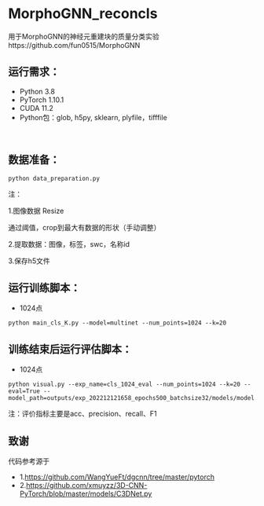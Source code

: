 # MorphoGNN_reconcls
用于MorphoGNN的神经元重建块的质量分类实验https://github.com/fun0515/MorphoGNN

## 运行需求：
- Python 3.8
- PyTorch 1.10.1
- CUDA 11.2
- Python包：glob, h5py, sklearn, plyfile，tifffile

&nbsp;

## 数据准备：

``` 
python data_preparation.py
```

注：

1.图像数据 Resize  

通过阈值，crop到最大有数据的形状（手动调整）

2.提取数据：图像，标签，swc，名称id

3.保存h5文件



## 运行训练脚本：

- 1024点

``` 
python main_cls_K.py --model=multinet --num_points=1024 --k=20 
```



## 训练结束后运行评估脚本：

- 1024点

``` 
python visual.py --exp_name=cls_1024_eval --num_points=1024 --k=20 --eval=True --model_path=outputs/exp_202212121658_epochs500_batchsize32/models/model.t7
```

注：评价指标主要是acc、precision、recall、F1





## 致谢

代码参考源于
- 1.https://github.com/WangYueFt/dgcnn/tree/master/pytorch
- 2.https://github.com/xmuyzz/3D-CNN-PyTorch/blob/master/models/C3DNet.py
